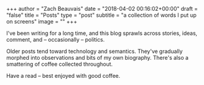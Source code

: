 +++
author = "Zach Beauvais"
date = "2018-04-02 00:16:02+00:00"
draft = "false"
title = "Posts"
type = "post"
subtitle = "a collection of  words I put up on screens"
image = ""
+++

I've been writing for a long time, and this blog sprawls across stories, ideas, comment, and – occasionally – politics.

Older posts tend toward technology and semantics. They've gradually morphed into observations and bits of my own biography. There's also a smattering of coffee collected throughout.

Have a read – best enjoyed with good coffee.
